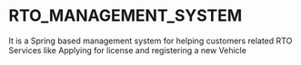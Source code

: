 # RTO_MANAGEMENT_SYSTEM
It is a Spring based management system for helping customers related RTO Services like Applying for license and registering a new Vehicle
